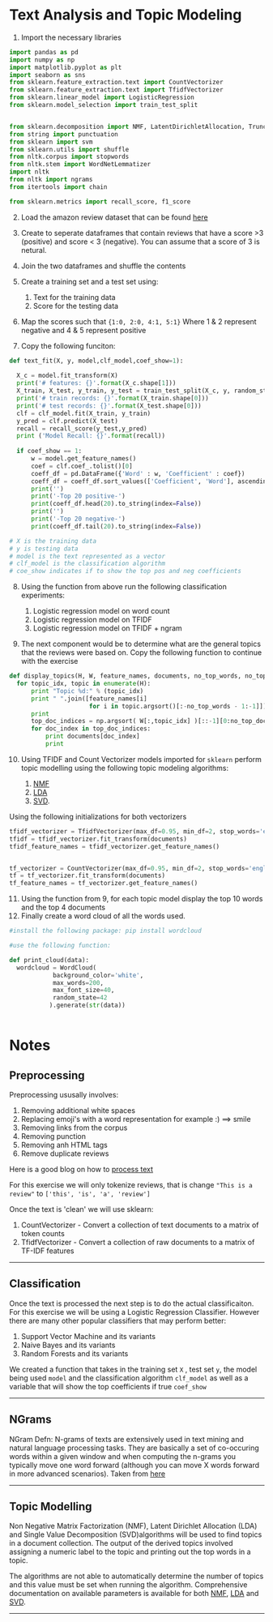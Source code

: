 # Text Analysis and Topic Modeling 


1. Import the necessary libraries 

```Python
import pandas as pd
import numpy as np
import matplotlib.pyplot as plt
import seaborn as sns
from sklearn.feature_extraction.text import CountVectorizer
from sklearn.feature_extraction.text import TfidfVectorizer
from sklearn.linear_model import LogisticRegression
from sklearn.model_selection import train_test_split


from sklearn.decomposition import NMF, LatentDirichletAllocation, TruncatedSVD
from string import punctuation
from sklearn import svm
from sklearn.utils import shuffle
from nltk.corpus import stopwords
from nltk.stem import WordNetLemmatizer
import nltk
from nltk import ngrams
from itertools import chain

from sklearn.metrics import recall_score, f1_score

```
    
  2. Load the amazon review dataset that can be found [here](https://www.kaggle.com/snap/amazon-fine-food-reviews/downloads/Reviews.csv/2)
  3. Create to seperate dataframes that contain reviews that have a score >3 (positive) and score < 3 (negative). You can assume that a score of 3 is netural.
  4. Join the two dataframes and shuffle the contents
  5. Create a training set and a test set using:
  		1. Text for the training data
  		2. Score for the testing data
  6. Map the scores such that `{1:0, 2:0, 4:1, 5:1}` Where 1 & 2 represent negative and 4 & 5 represent positive
  
  7. Copy the following funciton:
  ```Python
  def text_fit(X, y, model,clf_model,coef_show=1):
    
    X_c = model.fit_transform(X)
    print('# features: {}'.format(X_c.shape[1]))
    X_train, X_test, y_train, y_test = train_test_split(X_c, y, random_state=0)
    print('# train records: {}'.format(X_train.shape[0]))
    print('# test records: {}'.format(X_test.shape[0]))
    clf = clf_model.fit(X_train, y_train)
    y_pred = clf.predict(X_test)
    recall = recall_score(y_test,y_pred)
    print ('Model Recall: {}'.format(recall))
    
    if coef_show == 1: 
        w = model.get_feature_names()
        coef = clf.coef_.tolist()[0]
        coeff_df = pd.DataFrame({'Word' : w, 'Coefficient' : coef})
        coeff_df = coeff_df.sort_values(['Coefficient', 'Word'], ascending=[0, 1])
        print('')
        print('-Top 20 positive-')
        print(coeff_df.head(20).to_string(index=False))
        print('')
        print('-Top 20 negative-')        
        print(coeff_df.tail(20).to_string(index=False))
  
  # X is the training data
  # y is testing data
  # model is the text represented as a vector
  # clf_model is the classification algorithm
  # coe_show indicates if to show the top pos and neg coefficients
  ```
  8. Using the function from above run the following classification experiments:
  		1. Logistic regression model on word count
		2. Logistic regression model on TFIDF
		3. Logistic regression model on TFIDF + ngram

  9. The next component would be to determine what are the general topics that the reviews were based on. Copy the following function to continue with the exercise
  ```Python
  def display_topics(H, W, feature_names, documents, no_top_words, no_top_documents):
    for topic_idx, topic in enumerate(H):
        print "Topic %d:" % (topic_idx)
        print " ".join([feature_names[i]
                        for i in topic.argsort()[:-no_top_words - 1:-1]])
        print 
        top_doc_indices = np.argsort( W[:,topic_idx] )[::-1][0:no_top_documents]
        for doc_index in top_doc_indices:
            print documents[doc_index]
            print
  ```
  10. Using TFIDF and Count Vectorizer models imported for `sklearn` perform topic modelling using the following topic modeling algorithms:
  
  		1. [NMF](http://scikit-learn.org/stable/modules/generated/sklearn.decomposition.NMF.html)
  		2. [LDA](http://scikit-learn.org/stable/modules/generated/sklearn.decomposition.LatentDirichletAllocation.html#sklearn.decomposition.LatentDirichletAllocation)
  		3. [SVD](http://scikit-learn.org/stable/modules/generated/sklearn.decomposition.TruncatedSVD.html). 

Using the following initializations for both vectorizers 
```Python
tfidf_vectorizer = TfidfVectorizer(max_df=0.95, min_df=2, stop_words='english')
tfidf = tfidf_vectorizer.fit_transform(documents)
tfidf_feature_names = tfidf_vectorizer.get_feature_names()


tf_vectorizer = CountVectorizer(max_df=0.95, min_df=2, stop_words='english')
tf = tf_vectorizer.fit_transform(documents)
tf_feature_names = tf_vectorizer.get_feature_names()
```
  		
  11. Using the function from 9, for each topic model display the top 10 words and the top 4 documents
  12. Finally create a word cloud of all the words used.
  ```Python
  #install the following package: pip install wordcloud
  
  #use the following function:
  
  def print_cloud(data):
    wordcloud = WordCloud(
              background_color='white',
              max_words=200,
              max_font_size=40, 
              random_state=42
             ).generate(str(data))
             
  ```



# Notes

## Preprocessing

Preprocessing ususally involves:
1. Removing additional white spaces
2. Replacing emoji's with a word representation for example :) ==> smile
3. Removing links from the corpus
4. Removing punction
5. Removing anh HTML tags
6. Remove duplicate reviews

Here is a good blog on how to [process text](http://adataanalyst.com/scikit-learn/countvectorizer-sklearn-example/)

For this exercise we will only tokenize reviews, that is change `"This is a review"` to `['this', 'is', 'a', 'review']`

Once the text is 'clean' we will use sklearn:
1. CountVectorizer - Convert a collection of text documents to a matrix of token counts
2. TfidfVectorizer - Convert a collection of raw documents to a matrix of TF-IDF features
---

  
  ## Classification

Once the text is processed the next step is to do the actual classificaiton. For this exercise we will be using a Logistic Regression Classifier. However there are many other popular classifiers that may perform better:
1. Support Vector Machine and its variants
2. Naive Bayes and its variants
3. Random Forests and its variants 

We created a function that takes in the training set `X` , test set `y`, the model being used `model` and the classification algorithm `clf_model` as well as a variable that will show the top coefficients if true  `coef_show`

---

		
## NGrams

NGram Defn:
N-grams of texts are extensively used in text mining and natural language processing tasks. They are basically a set of co-occuring words within a given window and when computing the n-grams you typically move one word forward (although you can move X words forward in more advanced scenarios). Taken from [here](http://text-analytics101.rxnlp.com/2014/11/what-are-n-grams.html)

---

## Topic Modelling

Non Negative Matrix Factorization (NMF), Latent Dirichlet Allocation (LDA) and Single Value Decomposition (SVD)algorithms will be used to find topics in a document collection. The output of the derived topics involved assigning a numeric label to the topic and printing out the top words in a topic. 

The algorithms are not able to automatically determine the number of topics and this value must be set when running the algorithm. Comprehensive documentation on available parameters is available for both [NMF](http://scikit-learn.org/stable/modules/generated/sklearn.decomposition.NMF.html), [LDA](http://scikit-learn.org/stable/modules/generated/sklearn.decomposition.LatentDirichletAllocation.html#sklearn.decomposition.LatentDirichletAllocation) and [SVD](http://scikit-learn.org/stable/modules/generated/sklearn.decomposition.TruncatedSVD.html). 

---
